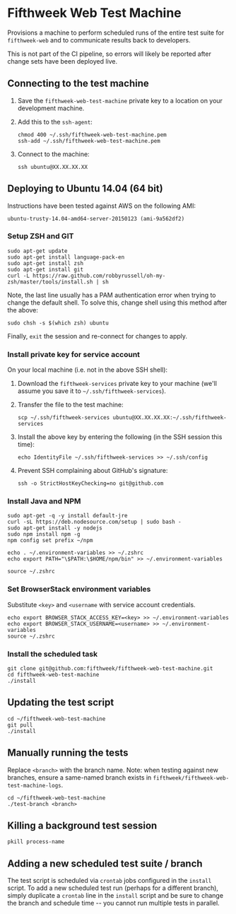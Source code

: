 # Fifthweek Web Test Machine

Provisions a machine to perform scheduled runs of the entire test suite for `fifthweek-web` and to communicate results back to developers.

This is not part of the CI pipeline, so errors will likely be reported after change sets have been deployed live.

## Connecting to the test machine

1.  Save the `fifthweek-web-test-machine` private key to a location on your development machine.

2.  Add this to the `ssh-agent`:

        chmod 400 ~/.ssh/fifthweek-web-test-machine.pem
        ssh-add ~/.ssh/fifthweek-web-test-machine.pem

3.  Connect to the machine:

        ssh ubuntu@XX.XX.XX.XX

## Deploying to Ubuntu 14.04 (64 bit)

Instructions have been tested against AWS on the following AMI: 

    ubuntu-trusty-14.04-amd64-server-20150123 (ami-9a562df2)

### Setup ZSH and GIT

    sudo apt-get update
    sudo apt-get install language-pack-en
    sudo apt-get install zsh
    sudo apt-get install git
    curl -L https://raw.github.com/robbyrussell/oh-my-zsh/master/tools/install.sh | sh

Note, the last line usually has a PAM authentication error when trying to change the default shell. To solve this, change shell using this method after the above:

    sudo chsh -s $(which zsh) ubuntu

Finally, `exit` the session and re-connect for changes to apply.

### Install private key for service account

On your local machine (i.e. not in the above SSH shell):

1.  Download the `fifthweek-services` private key to your machine (we'll assume you save it to `~/.ssh/fifthweek-services`).

2.  Transfer the file to the test machine:

        scp ~/.ssh/fifthweek-services ubuntu@XX.XX.XX.XX:~/.ssh/fifthweek-services

3.  Install the above key by entering the following (in the SSH session this time):

        echo IdentityFile ~/.ssh/fifthweek-services >> ~/.ssh/config

4.  Prevent SSH complaining about GitHub's signature:

        ssh -o StrictHostKeyChecking=no git@github.com

### Install Java and NPM

    sudo apt-get -q -y install default-jre
    curl -sL https://deb.nodesource.com/setup | sudo bash -
    sudo apt-get install -y nodejs
    sudo npm install npm -g
    npm config set prefix ~/npm

    echo . ~/.environment-variables >> ~/.zshrc
    echo export PATH="\$PATH:\$HOME/npm/bin" >> ~/.environment-variables

    source ~/.zshrc

### Set BrowserStack environment variables

Substitute `<key>` and `<username` with service account credentials.

    echo export BROWSER_STACK_ACCESS_KEY=<key> >> ~/.environment-variables
    echo export BROWSER_STACK_USERNAME=<username> >> ~/.environment-variables
    source ~/.zshrc

### Install the scheduled task

    git clone git@github.com:fifthweek/fifthweek-web-test-machine.git
    cd fifthweek-web-test-machine
    ./install

## Updating the test script

    cd ~/fifthweek-web-test-machine
    git pull
    ./install

## Manually running the tests

Replace `<branch>` with the branch name. Note: when testing against new branches, ensure a same-named branch exists in `fifthweek/fifthweek-web-test-machine-logs`.

    cd ~/fifthweek-web-test-machine
    ./test-branch <branch>

## Killing a background test session

    pkill process-name

## Adding a new scheduled test suite / branch

The test script is scheduled via `crontab` jobs configured in the `install` script. To add a new scheduled test run (perhaps for a different branch), simply duplicate a `crontab` line in the `install` script and be sure to change the branch and schedule time -- you cannot run multiple tests in parallel.
